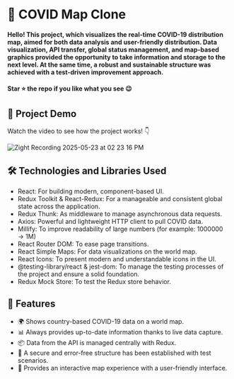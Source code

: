 <div><h1>🦠 COVID Map Clone</h1></div>
<h4>Hello! This project, which visualizes the real-time COVID-19 distribution map, aimed for both data analysis and user-friendly distribution. Data visualization, API transfer, global status management, and map-based graphics provided the opportunity to take information and storage to the next level. At the same time, a robust and sustainable structure was achieved with a test-driven improvement approach.</h4>
<h4>Star ⭐ the repo if you like what you see 😉 </h4>
 <div>
 <h2>📸 Project Demo</h2>
 <p>Watch the video to see how the project works! 👇</p>
   

![Zight Recording 2025-05-23 at 02 23 16 PM](https://github.com/user-attachments/assets/a8656eb8-027f-411b-b0e6-30767218f4cc)



<h2>🛠️ Technologies and Libraries Used</h2>
 <ul>
   <li>React: For building modern, component-based UI.</li>
   <li>Redux Toolkit & React-Redux: For a manageable and consistent global state across the application.</li>
   <li>Redux Thunk: As middleware to manage asynchronous data requests.</li>
   <li>Axios: Powerful and lightweight HTTP client to pull COVID data.</li>
   <li>Millify: To improve readability of large numbers (for example: 1000000 → 1M)</li>
   <li>React Router DOM: To ease page transitions.</li>
   <li>React Simple Maps: For data visualizations on the world map.</li>
   <li>React Icons: To present modern and understandable icons in the UI.</li>
   <li>@testing-library/react & jest-dom: To manage the testing processes of the project and ensure a solid foundation.</li>
   <li>Redux Mock Store: To test the Redux store behavior.</li>
   
 </ul>  
 
 <h2>🎨 Features</h2>
 <ul>
   <li>🌍 Shows country-based COVID-19 data on a world map.</li>
   <li>📊 Always provides up-to-date information thanks to live data capture.</li>
   <li>📦 Data from the API is managed centrally with Redux.</li>
   <li>🧪 A secure and error-free structure has been established with test scenarios.</li>
   <li>🧭 Provides an interactive map experience with a user-friendly interface.</li>
 
 </ul> 
 

